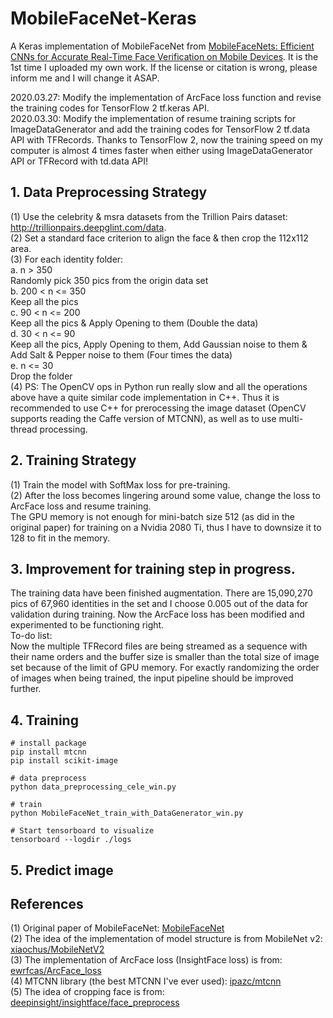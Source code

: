 # MobileFaceNet-Keras
A Keras implementation of MobileFaceNet from [MobileFaceNets: Efficient CNNs for Accurate Real-Time Face Verification on Mobile Devices](https://arxiv.org/abs/1804.07573). It is the 1st time I uploaded my own work. If the license or citation is wrong, please inform me and I will change it ASAP. 
  
2020.03.27: Modify the implementation of ArcFace loss function and revise the training codes for TensorFlow 2 tf.keras API.  
2020.03.30: Modify the implementation of resume training scripts for ImageDataGenerator and add the training codes for TensorFlow 2 tf.data API with TFRecords. Thanks to TensorFlow 2, now the training speed on my computer is almost 4 times faster when either using ImageDataGenerator API or TFRecord with td.data API!   
  
## 1. Data Preprocessing Strategy  
(1) Use the celebrity & msra datasets from the Trillion Pairs dataset: http://trillionpairs.deepglint.com/data.  
(2) Set a standard face criterion to align the face & then crop the 112x112 area.  
(3) For each identity folder:  
a. n > 350  
Randomly pick 350 pics from the origin data set  
b. 200 < n <= 350  
Keep all the pics  
c. 90 < n <= 200  
Keep all the pics & Apply Opening to them (Double the data)  
d. 30 < n <= 90  
Keep all the pics, Apply Opening to them, Add Gaussian noise to them & Add Salt & Pepper noise to them (Four times the data)  
e. n <= 30  
Drop the folder  
(4) PS: The OpenCV ops in Python run really slow and all the operations above have a quite similar code implementation in C++. Thus it is recommended to use C++ for prerocessing the image dataset (OpenCV supports reading the Caffe version of MTCNN), as well as to use multi-thread processing.  

## 2. Training Strategy  
(1) Train the model with SoftMax loss for pre-training.  
(2) After the loss becomes lingering around some value, change the loss to ArcFace loss and resume training.  
The GPU memory is not enough for mini-batch size 512 (as did in the original paper) for training on a Nvidia 2080 Ti, thus I have to downsize it to 128 to fit in the memory.  
  
## 3. Improvement for training step in progress.  
The training data have been finished augmentation. There are 15,090,270 pics of 67,960 identities in the set and I choose 0.005 out of the data for validation during training. Now the ArcFace loss has been modified and experimented to be functioning right.   
To-do list:  
Now the multiple TFRecord files are being streamed as a sequence with their name orders and the buffer size is smaller than the total size of image set because of the limit of GPU memory. For exactly randomizing the order of images when being trained, the input pipeline should be improved further.  

## 4. Training

```
# install package
pip install mtcnn
pip install scikit-image

# data preprocess
python data_preprocessing_cele_win.py

# train
python MobileFaceNet_train_with_DataGenerator_win.py

# Start tensorboard to visualize
tensorboard --logdir ./logs
```

## 5. Predict image

## References  
(1) Original paper of MobileFaceNet: [MobileFaceNet](https://arxiv.org/abs/1804.07573)  
(2) The idea of the implementation of model structure is from MobileNet v2: [xiaochus/MobileNetV2](https://github.com/xiaochus/MobileNetV2)  
(3) The implementation of ArcFace loss (InsightFace loss) is from: [ewrfcas/ArcFace_loss](https://github.com/ewrfcas/Machine-Learning-Toolbox/blob/127d6e5d336614d1efb21e78865501435cdb7b8b/loss_function/ArcFace_loss.py)  
(4) MTCNN library (the best MTCNN I've ever used): [ipazc/mtcnn](https://github.com/ipazc/mtcnn)  
(5) The idea of cropping face is from: [deepinsight/insightface/face_preprocess](https://github.com/deepinsight/insightface/blob/master/src/common/face_preprocess.py)  
